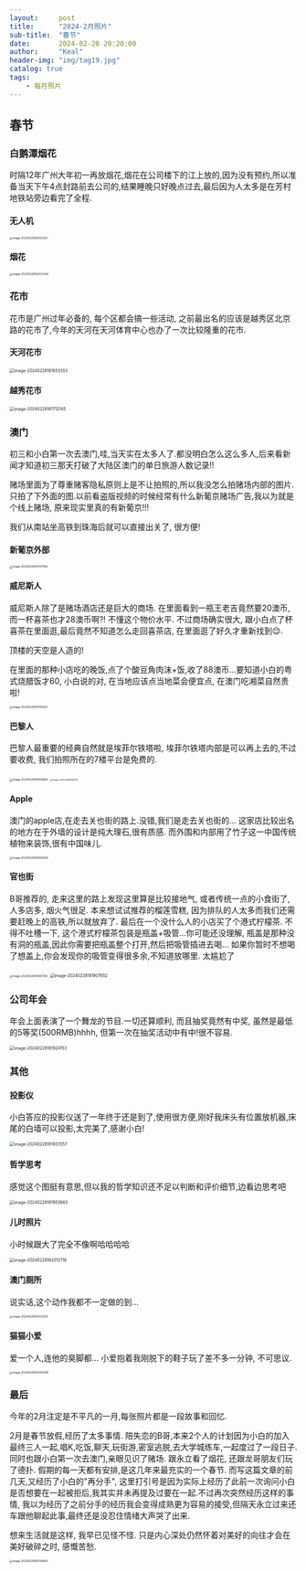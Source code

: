 ```yaml
---
layout:     post
title:      "2024-2月照片"
sub-title:  "春节"
date:       2024-02-28 20:20:00
author:     "Keal"
header-img: "img/tag19.jpg"
catalog: true
tags:
    - 每月照片
---
```


## 春节

### 白鹅潭烟花
时隔12年广州大年初一再放烟花,烟花在公司楼下的江上放的,因为没有预约,所以准备当天下午4点封路前去公司的,结果睡晚只好晚点过去,最后因为人太多是在芳村地铁站旁边看完了全程.

#### 无人机

<img src="https://raw.githubusercontent.com/kneed/typora_img_respository/main/typora/202402281620068.png" alt="image-20240228162025261" style="zoom: 33%;" />

#### 烟花

<img src="https://raw.githubusercontent.com/kneed/typora_img_respository/main/typora/202402281620442.png" alt="image-20240228162033340" style="zoom: 33%;" />

### 花市

花市是广州过年必备的, 每个区都会搞一些活动, 之前最出名的应该是越秀区北京路的花市了,今年的天河在天河体育中心也办了一次比较隆重的花市.

#### 天河花市

<img src="https://raw.githubusercontent.com/kneed/typora_img_respository/main/typora/202402281822890.png" alt="image-20240228181653353" style="zoom:50%;" />

#### 越秀花市

<img src="https://raw.githubusercontent.com/kneed/typora_img_respository/main/typora/202402281822961.png" alt="image-20240228181712145" style="zoom:50%;" />

### 澳门

初三和小白第一次去澳门,哇,当天实在太多人了.都没明白怎么这么多人,后来看新闻才知道初三那天打破了大陆区澳门的单日旅游人数记录!!

赌场里面为了尊重赌客隐私原则上是不让拍照的,所以我没怎么拍赌场内部的图片.只拍了下外面的图.以前看盗版视频的时候经常有什么新葡京赌场广告,我以为就是个线上赌场, 原来现实里真的有新葡京!!!

我们从南站坐高铁到珠海后就可以直接出关了, 很方便!

#### 新葡京外部

<img src="https://raw.githubusercontent.com/kneed/typora_img_respository/main/typora/202402281822668.png" alt="image-20240228181727944" style="zoom:33%;" />

#### 威尼斯人

威尼斯人除了是赌场酒店还是巨大的商场. 在里面看到一瓶王老吉竟然要20澳币, 而一杯喜茶也才28澳币啊?! 不懂这个物价水平. 不过商场确实很大, 跟小白点了杯喜茶在里面逛,最后竟然不知道怎么走回喜茶店, 在里面逛了好久才重新找到😌.

顶楼的天空是人造的!

在里面的那种小店吃的晚饭,点了个酸豆角肉沫+饭,收了88澳币...要知道小白的粤式烧腊饭才60, 小白说的对, 在当地应该点当地菜会便宜点, 在澳门吃湘菜自然贵啦!

<img src="https://raw.githubusercontent.com/kneed/typora_img_respository/main/typora/202402281822006.png" alt="image-20240228181743950" style="zoom:33%;" />

#### 巴黎人

巴黎人最重要的经典自然就是埃菲尔铁塔啦, 埃菲尔铁塔内部是可以再上去的,不过要收费, 我们拍照所在的7楼平台是免费的.

<img src="https://raw.githubusercontent.com/kneed/typora_img_respository/main/typora/202402281821936.png" alt="image-20240228181806869" style="zoom:33%;" />



<img src="https://raw.githubusercontent.com/kneed/typora_img_respository/main/typora/202402281821727.png" alt="image-20240228181821115" style="zoom:25%;" />

#### Apple

澳门的apple店,在走去关也街的路上.没错,我们是走去关也街的... 这家店比较出名的地方在于外墙的设计是纯大理石,很有质感. 而外围和内部用了竹子这一中国传统植物来装饰,很有中国味儿.

<img src="https://raw.githubusercontent.com/kneed/typora_img_respository/main/typora/202402281821651.png" alt="image-20240228181834608" style="zoom: 33%;" />

#### 官也街

B哥推荐的, 走来这里的路上发现这里算是比较接地气, 或者传统一点的小食街了, 人多店多, 烟火气很足. 本来想试试推荐的榴莲雪糕, 因为排队的人太多而我们还需要赶晚上的高铁,所以就放弃了. 最后在一个没什么人的小店买了个港式柠檬茶. 不得不吐槽一下, 这个港式柠檬茶包装是瓶盖+吸管...你可能还没理解, 瓶盖是那种没有洞的瓶盖,因此你需要把瓶盖整个打开,然后把吸管插进去喝... 如果你暂时不想喝了想盖上,你会发现你的吸管变得很多余,不知道放哪里. 太尴尬了

<img src="https://raw.githubusercontent.com/kneed/typora_img_respository/main/typora/202402281821639.png" alt="image-20240228181857082" style="zoom:33%;" />



<img src="https://raw.githubusercontent.com/kneed/typora_img_respository/main/typora/202402281821731.png" alt="image-20240228181907652" style="zoom:50%;" />

### 公司年会

年会上面表演了一个舞龙的节目.一切还算顺利, 而且抽奖竟然有中奖, 虽然是最低的5等奖(500RMB)hhhh, 但第一次在抽奖活动中有中!很不容易.

<img src="https://raw.githubusercontent.com/kneed/typora_img_respository/main/typora/202402281821633.png" alt="image-20240228181924153" style="zoom:50%;" />

### 其他

#### 投影仪

小白答应的投影仪送了一年终于还是到了,使用很方便,刚好我床头有位置放机器,床尾的白墙可以投影,太完美了,感谢小白!

<img src="/Users/keal/Library/Application%20Support/typora-user-images/image-20240228181937057.png" alt="image-20240228181937057" style="zoom: 50%;" />

#### 哲学思考

感觉这个图挺有意思,但以我的哲学知识还不足以判断和评价细节,边看边思考吧

<img src="https://raw.githubusercontent.com/kneed/typora_img_respository/main/typora/202402281821021.png" alt="image-20240228181953663" style="zoom: 50%;" />

#### 儿时照片

小时候跟大了完全不像啊哈哈哈哈

<img src="https://raw.githubusercontent.com/kneed/typora_img_respository/main/typora/202402281821108.png" alt="image-20240228182012716" style="zoom:50%;" />

#### 澳门厕所

说实话,这个动作我都不一定做的到...

<img src="https://raw.githubusercontent.com/kneed/typora_img_respository/main/typora/202402281821693.png" alt="image-20240228182022158" style="zoom: 33%;" />

#### 猫猫小爱

爱一个人,连他的臭脚都... 小爱抱着我刚脱下的鞋子玩了差不多一分钟, 不可思议.

<img src="https://raw.githubusercontent.com/kneed/typora_img_respository/main/typora/202402281821468.png" alt="image-20240228182043096" style="zoom:33%;" />

### 最后

今年的2月注定是不平凡的一月,每张照片都是一段故事和回忆.

2月是春节放假,经历了太多事情. 陪失恋的B哥,本来2个人的计划因为小白的加入最终三人一起,唱K,吃饭,聊天,玩街游,密室逃脱,去大学城练车,一起度过了一段日子. 同时也跟小白第一次去澳门,亲眼见识了赌场. 跟永立看了烟花, 还跟龙哥朋友们玩了德扑. 假期的每一天都有安排,是这几年来最充实的一个春节. 而写这篇文章的前几天,又经历了小白的"再分手", 这里打引号是因为实际上经历了此前一次询问小白是否想要在一起被拒后,我其实并未再提及过要在一起.不过再次突然经历这样的事情, 我以为经历了之前分手的经历我会变得成熟更为容易的接受,但隔天永立过来还车跟他聊起此事,最终还是没忍住情绪大声哭了出来.

想来生活就是这样, 我早已见怪不怪. 只是内心深处仍然怀着对美好的向往才会在美好破碎之时, 感慨苦愁.

<img src="https://raw.githubusercontent.com/kneed/typora_img_respository/main/typora/202402281821080.png" alt="image-20240228182108843" style="zoom:33%;" />